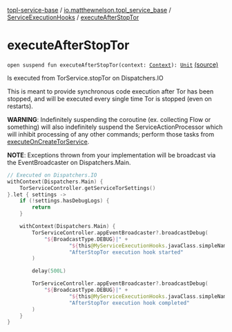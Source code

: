 [topl-service-base](../../index.md) / [io.matthewnelson.topl_service_base](../index.md) / [ServiceExecutionHooks](index.md) / [executeAfterStopTor](./execute-after-stop-tor.md)

# executeAfterStopTor

`open suspend fun executeAfterStopTor(context: `[`Context`](https://developer.android.com/reference/android/content/Context.html)`): `[`Unit`](https://kotlinlang.org/api/latest/jvm/stdlib/kotlin/-unit/index.html) [(source)](https://github.com/05nelsonm/TorOnionProxyLibrary-Android/blob/master/topl-service-base/src/main/java/io/matthewnelson/topl_service_base/ServiceExecutionHooks.kt#L57)

Is executed from TorService.stopTor on Dispatchers.IO

This is meant to provide synchronous code execution after Tor has been
stopped, and will be executed every single time Tor is stopped (even on restarts).

**WARNING**: Indefinitely suspending the coroutine (ex. collecting
Flow or something) will also indefinitely suspend the ServiceActionProcessor
which will inhibit processing of any other commands; perform those tasks
from [executeOnCreateTorService](execute-on-create-tor-service.md).

**NOTE**: Exceptions thrown from your implementation will be broadcast via
the EventBroadcaster on Dispatchers.Main.

``` kotlin
// Executed on Dispatchers.IO
withContext(Dispatchers.Main) {
    TorServiceController.getServiceTorSettings()
}.let { settings ->
    if (!settings.hasDebugLogs) {
        return
    }

    withContext(Dispatchers.Main) {
        TorServiceController.appEventBroadcaster?.broadcastDebug(
            "${BroadcastType.DEBUG}|" +
                    "${this@MyServiceExecutionHooks.javaClass.simpleName}|" +
                    "AfterStopTor execution hook started"
        )

        delay(500L)

        TorServiceController.appEventBroadcaster?.broadcastDebug(
            "${BroadcastType.DEBUG}|" +
                    "${this@MyServiceExecutionHooks.javaClass.simpleName}|" +
                    "AfterStopTor execution hook completed"
        )
    }
}
```

